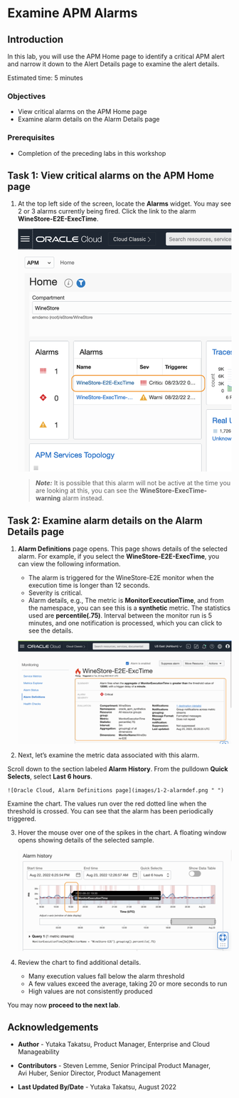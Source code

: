 # Examine APM Alarms

## Introduction

In this lab, you will use the APM Home page to identify a critical APM alert and narrow it down to the Alert Details page to examine the alert details.

Estimated time: 5 minutes

### Objectives

* View critical alarms on the APM Home page
* Examine alarm details on the Alarm Details page

### Prerequisites

* Completion of the preceding labs in this workshop

## **Task 1**: View critical alarms on the APM Home page

1. At the top left side of the screen, locate the **Alarms** widget. You may see 2 or 3 alarms currently being fired. Click the link to the alarm **WineStore-E2E-ExecTime**.

	![Oracle Cloud, APM Home](images/1-0-home.png " ")

    > ***Note:*** It is possible that this alarm will not be active at the time you are looking at this, you can see the **WineStore-ExecTime-warning** alarm instead.

## **Task 2**: Examine alarm details on the Alarm Details page

1. **Alarm Definitions** page opens. This page shows details of the selected alarm. For example, if you select the **WineStore-E2E-ExecTime**, you can view the following information.

     - The alarm is triggered for the WineStore-E2E monitor when the execution time is longer than 12 seconds.
     - Severity is critical.
     - Alarm details, e.g., The metric is  **MonitorExecutionTime**, and from the namespace, you can see this is a **synthetic** metric. The statistics used are **percentile(.75)**.  Interval between the monitor run is 5 minutes, and one notification is processed, which you can click to see the details.

	![Oracle Cloud, Alarm Definitions page](images/1-1-alarmdef.png " ")
2. Next, let’s examine the metric data associated with this alarm.

  Scroll down to the section labeled **Alarm History**. From the pulldown **Quick Selects**, select **Last 6 hours**.

	![Oracle Cloud, Alarm Definitions page](images/1-2-alarmdef.png " ")

  Examine the chart. The values run over the red dotted line when the threshold is crossed. You can see that the alarm has been periodically triggered.

3. Hover the mouse over one of the spikes in the chart. A floating window opens showing details of the selected sample.


	![Oracle Cloud, Alarm Definitions page](images/1-3-alarmdef.png " ")

4. Review the chart to find additional details.
    - Many execution values fall below the alarm threshold
    - A few values exceed the average, taking 20 or more seconds to run
    - High values are not consistently produced



You may now **proceed to the next lab**.

## Acknowledgements

* **Author** - Yutaka Takatsu, Product Manager, Enterprise and Cloud Manageability
- **Contributors** - Steven Lemme, Senior Principal Product Manager,  
Avi Huber, Senior Director, Product Management
* **Last Updated By/Date** - Yutaka Takatsu, August 2022
